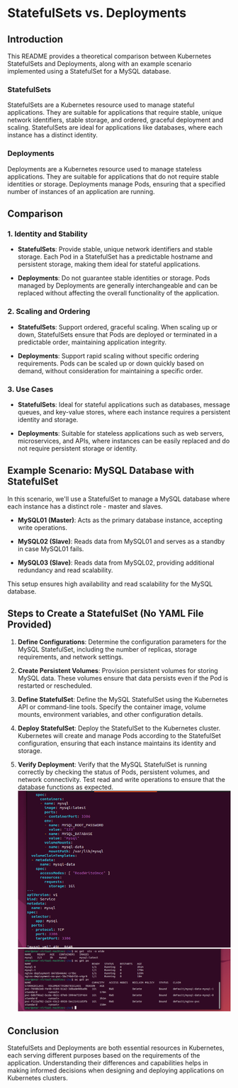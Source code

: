 # StatefulSets vs. Deployments 

## Introduction

This README provides a theoretical comparison between Kubernetes StatefulSets and Deployments, along with an example scenario implemented using a StatefulSet for a MySQL database.

### StatefulSets

StatefulSets are a Kubernetes resource used to manage stateful applications. They are suitable for applications that require stable, unique network identifiers, stable storage, and ordered, graceful deployment and scaling. StatefulSets are ideal for applications like databases, where each instance has a distinct identity.

### Deployments

Deployments are a Kubernetes resource used to manage stateless applications. They are suitable for applications that do not require stable identities or storage. Deployments manage Pods, ensuring that a specified number of instances of an application are running.

## Comparison

### 1. Identity and Stability

- **StatefulSets**: Provide stable, unique network identifiers and stable storage. Each Pod in a StatefulSet has a predictable hostname and persistent storage, making them ideal for stateful applications.
  
- **Deployments**: Do not guarantee stable identities or storage. Pods managed by Deployments are generally interchangeable and can be replaced without affecting the overall functionality of the application.

### 2. Scaling and Ordering

- **StatefulSets**: Support ordered, graceful scaling. When scaling up or down, StatefulSets ensure that Pods are deployed or terminated in a predictable order, maintaining application integrity.

- **Deployments**: Support rapid scaling without specific ordering requirements. Pods can be scaled up or down quickly based on demand, without consideration for maintaining a specific order.

### 3. Use Cases

- **StatefulSets**: Ideal for stateful applications such as databases, message queues, and key-value stores, where each instance requires a persistent identity and storage.

- **Deployments**: Suitable for stateless applications such as web servers, microservices, and APIs, where instances can be easily replaced and do not require persistent storage or identity.

## Example Scenario: MySQL Database with StatefulSet

In this scenario, we'll use a StatefulSet to manage a MySQL database where each instance has a distinct role - master and slaves.

- **MySQL01 (Master)**: Acts as the primary database instance, accepting write operations.
  
- **MySQL02 (Slave)**: Reads data from MySQL01 and serves as a standby in case MySQL01 fails.
  
- **MySQL03 (Slave)**: Reads data from MySQL02, providing additional redundancy and read scalability.

This setup ensures high availability and read scalability for the MySQL database.

## Steps to Create a StatefulSet (No YAML File Provided)

1. **Define Configurations**: Determine the configuration parameters for the MySQL StatefulSet, including the number of replicas, storage requirements, and network settings.

2. **Create Persistent Volumes**: Provision persistent volumes for storing MySQL data. These volumes ensure that data persists even if the Pod is restarted or rescheduled.

3. **Define StatefulSet**: Define the MySQL StatefulSet using the Kubernetes API or command-line tools. Specify the container image, volume mounts, environment variables, and other configuration details.

4. **Deploy StatefulSet**: Deploy the StatefulSet to the Kubernetes cluster. Kubernetes will create and manage Pods according to the StatefulSet configuration, ensuring that each instance maintains its identity and storage.

5. **Verify Deployment**: Verify that the MySQL StatefulSet is running correctly by checking the status of Pods, persistent volumes, and network connectivity. Test read and write operations to ensure that the database functions as expected.
![](https://github.com/omaRouby/ivolve-ojt/blob/main/OpenShift/lab8/pictures/mysql-sts.png)
![](https://github.com/omaRouby/ivolve-ojt/blob/main/OpenShift/lab8/pictures/sts-output.png)
## Conclusion

StatefulSets and Deployments are both essential resources in Kubernetes, each serving different purposes based on the requirements of the application. Understanding their differences and capabilities helps in making informed decisions when designing and deploying applications on Kubernetes clusters.
